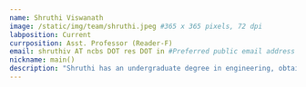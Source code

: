 ```yaml
---
name: Shruthi Viswanath
image: /static/img/team/shruthi.jpeg #365 x 365 pixels, 72 dpi
labposition: Current
currposition: Asst. Professor (Reader-F)
email: shruthiv AT ncbs DOT res DOT in #Preferred public email address
nickname: main()
description: "Shruthi has an undergraduate degree in engineering, obtaining her B. Tech from NITK Surathkal. She completed her PhD from the University of Texas Austin working on protein-protein docking in the lab of <a href = 'https://clsbweb.oden.utexas.edu/'>Prof Ron Elber</a>. She then moved to UCSF as a postdoc in the lab of <a href='https://salilab.org/'>Prof Andrej Sali</a> where she worked on integrative structure determination. She has been in NCBS since late 2019. "
---
```

